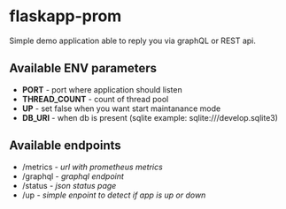# flaskapp-prom

Simple demo application able to reply you via graphQL or REST api.


Available ENV parameters
------------------------
 * **PORT** - port where application should listen
 * **THREAD_COUNT** - count of thread pool
 * **UP** - set false when you want start maintanance mode
 * **DB_URI** - when db is present (sqlite example: sqlite:///develop.sqlite3)


Available endpoints
------------------- 
* /metrics - _url with prometheus metrics_
* /graphql - _graphql endpoint_
* /status - _json status page_
* /up - _simple enpoint to detect if app is up or down_

